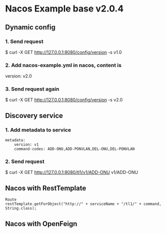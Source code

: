 # Nacos Example base v2.0.4

## Dynamic config
### 1. Send request
$ curl -X GET http://127.0.0.1:8080/config/version -s
v1.0
### 2. Add nacos-example.yml in nacos, content is
version: v2.0
### 3. Send request again
$ curl -X GET http://127.0.0.1:8080/config/version -s
v2.0

## Discovery service
### 1. Add metadata to service 
    metadata:
        version: v1
        command-codes: ADD-ONU,ADD-PONVLAN,DEL-ONU,DEL-PONVLAN
### 2. Send request
$ curl -X GET http://127.0.0.1:8080/tl1/v1/ADD-ONU
v1/ADD-ONU
## Nacos with RestTemplate
    Route
    restTemplate.getForObject("http://" + serviceName + "/tl1/" + command, String.class);
## Nacos with OpenFeign


